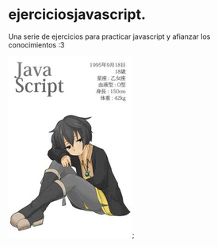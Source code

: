 # ejerciciosjavascript.
Una serie de ejercicios para practicar javascript y afianzar los conocimientos  :3

![image label](preview.jpg);
